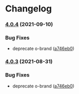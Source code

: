 # Changelog

### [4.0.4](https://www.github.com/Financial-Times/origami-monorepo/compare/o-brand-v4.0.3...o-brand-v4.0.4) (2021-09-10)


### Bug Fixes

* deprecate o-brand ([a746eb0](https://www.github.com/Financial-Times/origami-monorepo/commit/a746eb09439c2a81e119cc50ed4a44ef2927a8fb))

### [4.0.3](https://www.github.com/Financial-Times/origami-monorepo/compare/o-brand-v4.0.2...o-brand-v4.0.3) (2021-08-31)


### Bug Fixes

* deprecate o-brand ([a746eb0](https://www.github.com/Financial-Times/origami-monorepo/commit/a746eb09439c2a81e119cc50ed4a44ef2927a8fb))
